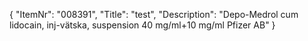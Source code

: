 {
  "ItemNr": "008391",
  "Title": "test",
  "Description": "Depo-Medrol cum lidocain, inj-vätska, suspension 40 mg/ml+10 mg/ml Pfizer AB"
}